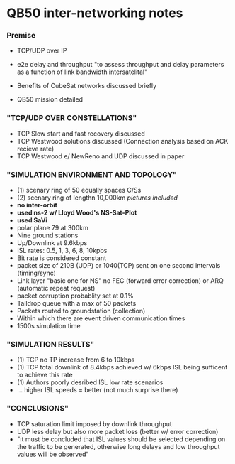 # QB50 inter-networking notes

### Premise
- TCP/UDP over IP
- e2e delay and throughput "to assess throughput and delay parameters as a function of link bandwidth intersatelital"

- Benefits of CubeSat networks discussed briefly
- QB50 mission detailed

### "TCP/UDP OVER CONSTELLATIONS"
- TCP Slow start and fast recovery discussed
- TCP Westwood solutions discussed (Connection analysis based on ACK recieve rate)
- TCP Westwood e/ NewReno and UDP discussed in paper

### "SIMULATION ENVIRONMENT AND TOPOLOGY"
- (1) scenary ring of 50 equally spaces C/Ss
- (2) scenary ring of lengthn 10,000km _pictures included_
- __no inter-orbit__
- __used ns-2 w/ Lloyd Wood's NS-Sat-Plot__
- __used SaVi__
- polar plane 79 at 300km
- Nine ground stations
- Up/Downlink at 9.6kbps
- ISL rates: 0.5, 1, 3, 6, 8, 10kpbs
- Bit rate is considered constant
- packet size of 210B (UDP) or 1040(TCP) sent on one second intervals (timing/sync)
- Link layer "basic one for NS" no FEC (forward error correction) or ARQ (automatic repeat request)
- packet corruption probablity set at 0.1%
- Taildrop queue with a max of 50 packets
- Packets routed to groundstation (collection)
- Within which there are event driven communication times
- 1500s simulation time

### "SIMULATION RESULTS"
- (1) TCP no TP increase from 6 to 10kbps 
- (1) TCP total downlink of 8.4kbps achieved w/ 6kbps ISL being sufficent to achieve this rate
- (1) Authors poorly desribed ISL low rate scenarios 
- ... higher ISL speeds = better (not much surprise there)

### "CONCLUSIONS"
- TCP saturation limit imposed by downlink throughput
- UDP less delay but also more packet loss (better w/ error correction)
- "it must be concluded that ISL values should be selected depending on the traffic to be generated, otherwise long delays and low throughput values will be observed"
